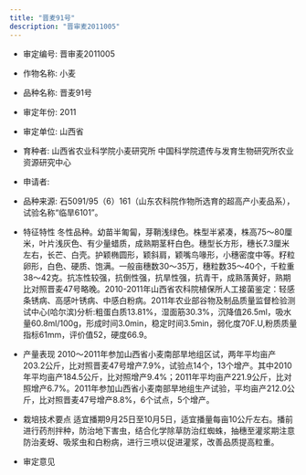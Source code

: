 ```yaml
---
title: "晋麦91号"
description: "晋审麦2011005"
---
```

* 审定编号:  晋审麦2011005

*  作物名称:  小麦

*  品种名称:  晋麦91号

*  审定年份:  2011

*  审定单位:  山西省

* 育种者:  山西省农业科学院小麦研究所 中国科学院遗传与发育生物研究所农业资源研究中心   

*  申请者:  

*  品种来源:  石5091/95（6）161（山东农科院作物所选育的超高产小麦品系），试验名称“临旱6101”。

*  特征特性
冬性品种。幼苗半匍匐，芽鞘浅绿色。株型半紧凑，株高75～80厘米，叶片浅灰色、有少量蜡质，成熟期茎秆白色。穗型长方形，穗长7.3厘米左右，长芒、白壳。护颖椭圆形，颖斜肩，颖嘴鸟喙形，小穗密度中等。籽粒卵形，白色、硬质、饱满。一般亩穗数30～35万，穗粒数35～40个，千粒重38～42克。抗冻性较强，抗倒性强，抗旱性强，抗青干，成熟落黄好，熟期比对照晋麦47号略晚。2010-2011年山西省农科院植保所人工接菌鉴定：轻感条锈病、高感叶锈病、中感白粉病。2011年农业部谷物及制品质量监督检验测试中心(哈尔滨)分析:粗蛋白质13.81%，湿面筋30.3%，沉降值26.5ml，吸水量60.8ml/100g，形成时间3.0min，稳定时间3.5min，弱化度70F.U,粉质质量指标61mm，评价值52，硬度66.9。

*  产量表现
2010～2011年参加山西省小麦南部旱地组区试，两年平均亩产203.2公斤，比对照晋麦47号增产7.9%，试验点14个，13个增产。其中2010年平均亩产184.5公斤，比对照增产9.4%；2011年平均亩产221.9公斤，比对照增产6.7%。2011年参加山西省小麦南部旱地组生产试验，平均亩产212.0公斤，比对照晋麦47号增产8.8%，6个试点，5个增产。

*  栽培技术要点
适宜播期9月25日至10月5日，适宜播量每亩10公斤左右。播前进行药剂拌种，防治地下害虫，结合化学除草防治红蜘蛛，抽穗至灌浆期注意防治麦蚜、吸浆虫和白粉病，进行三喷以促进灌浆，改善品质提高粒重。

*  审定意见

